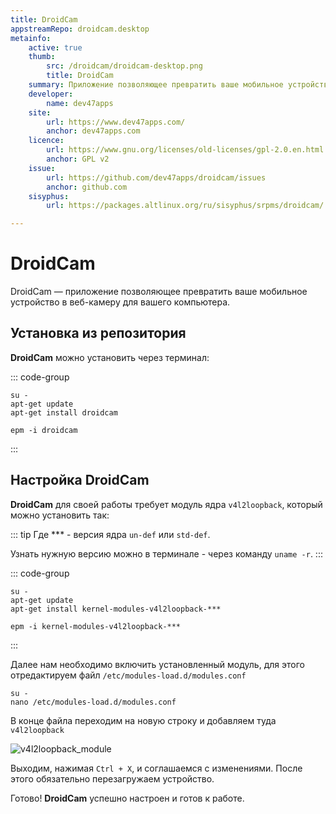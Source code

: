 ```yaml
---
title: DroidCam
appstreamRepo: droidcam.desktop
metainfo:
    active: true
    thumb:
        src: /droidcam/droidcam-desktop.png
        title: DroidCam
    summary: Приложение позволяющее превратить ваше мобильное устройство в веб-камеру для вашего компьютера.
    developer: 
        name: dev47apps
    site:
        url: https://www.dev47apps.com/
        anchor: dev47apps.com
    licence:
        url: https://www.gnu.org/licenses/old-licenses/gpl-2.0.en.html
        anchor: GPL v2
    issue: 
        url: https://github.com/dev47apps/droidcam/issues
        anchor: github.com
    sisyphus:
        url: https://packages.altlinux.org/ru/sisyphus/srpms/droidcam/

---
```




# DroidCam

DroidCam — приложение позволяющее превратить ваше мобильное устройство в веб-камеру для вашего компьютера.

## Установка из репозитория

**DroidCam** можно установить через терминал:

::: code-group

```shell[apt-get]
su -
apt-get update
apt-get install droidcam
```         
```shell[epm]
epm -i droidcam
```
:::

<!--@include: ./parts/install/software-repo.md-->

## Настройка DroidCam

**DroidCam** для своей работы требует модуль ядра `v4l2loopback`, который можно установить так:

::: tip
Где *** - версия ядра `un-def` или `std-def`.

Узнать нужную версию можно в терминале - через команду `uname -r`.
:::

::: code-group

```shell[apt-get]
su -
apt-get update
apt-get install kernel-modules-v4l2loopback-***
```         
```shell[epm]
epm -i kernel-modules-v4l2loopback-***
```
:::

Далее нам необходимо включить установленный модуль, для этого отредактируем файл `/etc/modules-load.d/modules.conf`

```shell
su -
nano /etc/modules-load.d/modules.conf
```

В конце файла переходим на новую строку и добавляем туда `v4l2loopback`

![v4l2loopback_module](/droidcam/v4l2loopback.gif)

Выходим, нажимая `Ctrl + X`, и соглашаемся с изменениями.
После этого обязательно перезагружаем устройство.

Готово! **DroidCam** успешно настроен и готов к работе.